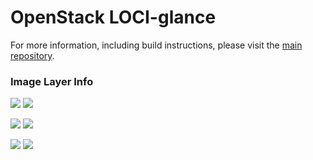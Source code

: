 # OpenStack LOCI-glance

For more information, including build instructions, please visit the [main repository](https://github.com/openstack/loci).

### Image Layer Info
[![](https://images.microbadger.com/badges/version/openstackloci/glance:debian.svg)](https://microbadger.com/images/openstackloci/glance:latest "openstackloci/glance:latest") [![](https://images.microbadger.com/badges/image/openstackloci/glance:latest.svg)](https://microbadger.com/images/openstackloci/glance:latest "openstackloci/glance:latest")

[![](https://images.microbadger.com/badges/version/openstackloci/glance:ubuntu.svg)](https://microbadger.com/images/openstackloci/glance:ubuntu "openstackloci/glance:ubuntu") [![](https://images.microbadger.com/badges/image/openstackloci/glance:ubuntu.svg)](https://microbadger.com/images/openstackloci/glance:ubuntu "openstackloci/glance:ubuntu")

[![](https://images.microbadger.com/badges/version/openstackloci/glance:centos.svg)](https://microbadger.com/images/openstackloci/glance:centos "openstackloci/glance:centos") [![](https://images.microbadger.com/badges/image/openstackloci/glance:centos.svg)](https://microbadger.com/images/openstackloci/glance:centos "openstackloci/glance:centos")
